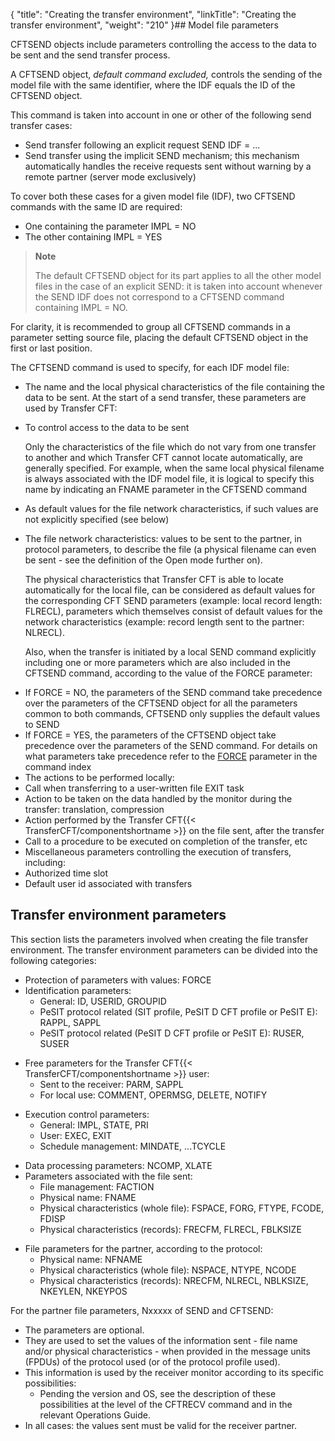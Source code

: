 {
    "title": "Creating  the transfer environment",
    "linkTitle": "Creating the transfer environment",
    "weight": "210"
}## Model file parameters

CFTSEND objects include parameters controlling the access to the data
to be sent and the send transfer process.

A CFTSEND object, *default command excluded,* controls the sending
of the model file with the same identifier, where the IDF equals the ID
of the CFTSEND object.

This command is taken into account in one or other of the following
send transfer cases:

- Send transfer following
    an explicit request SEND IDF = ...
- Send transfer using
    the implicit SEND mechanism; this mechanism automatically handles the
    receive requests sent without warning by a remote partner (server mode
    exclusively)

To cover both these cases for a given model file (IDF), two CFTSEND
commands with the same ID are required:

- One containing
    the parameter IMPL = NO
- The other containing
    IMPL = YES

> **Note**
>
> The default CFTSEND object for its part applies to all the other
> model files in the case of an explicit SEND: it is taken into account
> whenever the SEND IDF does not correspond to a CFTSEND command containing
> IMPL = NO.

For clarity, it is recommended to group all CFTSEND commands in a parameter
setting source file, placing the default CFTSEND object in the first or
last position.

The CFTSEND command is used to specify, for each IDF model file:

- The name and the
    local physical characteristics of the file containing the data to be sent.
    At the start of a send transfer, these parameters are used by Transfer
    CFT:
- To control
    access to the data to be sent  
      
    Only the characteristics of the file which do not vary from one transfer
    to another and which Transfer CFT cannot locate automatically, are generally
    specified. For example, when the same local physical filename is always
    associated with the IDF model file, it is logical to specify this name
    by indicating an FNAME parameter in the CFTSEND command

<!-- -->

- As default
    values for the file network characteristics, if such values are not explicitly
    specified (see below)
- The file network
    characteristics: values to be sent to the partner, in protocol parameters,
    to describe the file (a physical filename can even be sent - see the definition
    of the Open mode further on).  
      
    The physical characteristics that Transfer CFT is able to locate automatically
    for the local file, can be considered as default values for the corresponding
    CFT SEND parameters (example: local record length: FLRECL), parameters
    which themselves consist of default values for the network characteristics
    (example: record length sent to the partner: NLRECL).  
      
    Also, when the transfer is initiated by a local SEND command explicitly
    including one or more parameters which are also included in the CFTSEND
    command, according to the value of the FORCE parameter:

<!-- -->

- If FORCE =
    NO, the parameters of the SEND command take precedence over the parameters
    of the CFTSEND object for all the parameters common to both commands,
    CFTSEND only supplies the default values to SEND
- If FORCE =
    YES, the parameters of the CFTSEND object take precedence over the parameters
    of the SEND command. For details on what parameters take precedence refer
    to the [FORCE](../../../c_intro_userinterfaces/command_summary/parameter_intro/force) parameter
    in the command index
- The actions to
    be performed locally:
- Call when transferring
    to a user-written file EXIT task
- Action to be
    taken on the data handled by the monitor during the transfer: translation,
    compression
- Action performed
    by the Transfer CFT{{< TransferCFT/componentshortname >}} on the file sent, after the transfer
- Call to a procedure
    to be executed on completion of the transfer, etc
- Miscellaneous parameters
    controlling the execution of transfers, including:
- Authorized
    time slot
- Default user
    id associated with transfers

<span id="Transfer_environment_parameters"></span>

## Transfer environment parameters

This section lists the parameters involved when creating the file transfer
environment. The transfer environment parameters can be divided into the
following categories:

- Protection of parameters
    with values: FORCE
- Identification
    parameters:
    -   General: ID,
        USERID, GROUPID
    -   PeSIT protocol
        related (SIT profile, PeSIT D CFT profile or PeSIT E): RAPPL, SAPPL
    -   PeSIT protocol
        related (PeSIT D CFT profile or PeSIT E): RUSER, SUSER

<!-- -->

- Free parameters
    for the Transfer CFT{{< TransferCFT/componentshortname >}} user:
    -   Sent to the
        receiver: PARM, SAPPL
    -   For local use:
        COMMENT, OPERMSG, DELETE, NOTIFY

<!-- -->

- Execution control
    parameters:
    -   General: IMPL,
        STATE, PRI
    -   User: EXEC,
        EXIT
    -   Schedule management:
        MINDATE, ...TCYCLE

<!-- -->

- Data processing
    parameters: NCOMP, XLATE
- Parameters associated
    with the file sent:
    -   File management:
        FACTION
    -   Physical name:
        FNAME
    -   Physical characteristics
        (whole file): FSPACE, FORG, FTYPE, FCODE, FDISP
    -   Physical characteristics
        (records): FRECFM, FLRECL, FBLKSIZE

<!-- -->

- File parameters
    for the partner, according to the protocol:
    -   Physical name:
        NFNAME
    -   Physical characteristics
        (whole file): NSPACE, NTYPE, NCODE
    -   Physical characteristics
        (records): NRECFM, NLRECL, NBLKSIZE, NKEYLEN, NKEYPOS

For the partner file parameters, Nxxxxx of SEND and CFTSEND:

- The parameters
    are optional.
- They are used to
    set the values of the information sent - file name and/or physical characteristics - when provided in the message units (FPDUs) of the protocol used (or
    of the protocol profile used).
- This information
    is used by the receiver monitor according to its specific possibilities:
    -   Pending the version and OS, see the description of these possibilities
        at the level of the CFTRECV command and in the relevant Operations Guide.
- In all cases:
    the values sent must be valid for the receiver partner.
